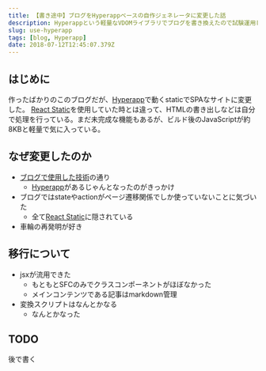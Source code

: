 ```yaml
---
title: 【書き途中】ブログをHyperappベースの自作ジェネレータに変更した話
description: Hyperappという軽量なVDOMライブラリでブログを書き換えたので試験運用します。
slug: use-hyperapp
tags: [blog, Hyperapp]
date: 2018-07-12T12:45:07.379Z
---
```


## はじめに

作ったばかりのこのブログだが、[Hyperapp][hyperapp]で動くstaticでSPAなサイトに変更した。
[React Static](react-static)を使用していた時とは違って、HTMLの書き出しなどは自分で処理を行っている。まだ未完成な機能もあるが、ビルド後のJavaScriptが約8KBと軽量で気に入っている。


## なぜ変更したのか

- [ブログで使用した技術][use-technology]の通り
  - [Hyperapp][hyperapp]があるじゃんとなったのがきっかけ
- ブログではstateやactionがページ遷移関係でしか使っていないことに気づいた
  - 全て[React Static](react-static)に隠されている
- 車輪の再発明が好き

## 移行について

- jsxが流用できた
  - もともとSFCのみでクラスコンポーネントがほぼなかった
  - メインコンテンツである記事はmarkdown管理
- 変換スクリプトはなんとかなる
  - なんとかなった


## TODO

後で書く


[use-technology]: /blog/use-technology

[react-static]: https://github.com/nozzle/react-static
[react]: https://github.com/facebook/react
[preact]: https://github.com/developit/preact
[hyperapp]: https://github.com/hyperapp/hyperapp
